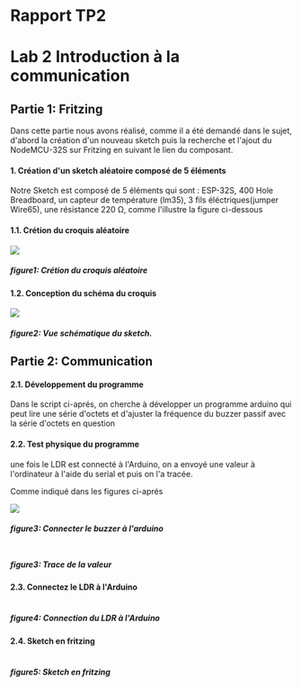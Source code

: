 <b><h1> Rapport TP2 </h1></b>

<h1>Lab 2 Introduction à la communication</h1>

<b><h2> Partie 1: Fritzing </h2></b>
<p> Dans cette partie nous avons réalisé, comme il a été demandé dans le sujet, d'abord la création d'un nouveau sketch puis la recherche et l'ajout du NodeMCU-32S sur Fritzing en suivant le lien du composant.</p>
<h4>1. Création d'un sketch aléatoire composé de 5 éléments</h4>
<p> Notre Sketch est composé de 5 éléments qui sont : ESP-32S, 400 Hole Breadboard, un capteur de température (lm35), 3 fils éléctriques(jumper Wire65), une résistance 220 Ω, comme l'illustre la figure ci-dessous</p>
<h4>1.1. Crétion du croquis aléatoire</h4>
<img src="https://github.com/institut-galilee/2020-smart-box/blob/master/lab/2/report/1/sketch.png"/>
<h5> figure1: Crétion du croquis aléatoire <h5/>

<h4>1.2. Conception du schéma du croquis</h4>
<img src="https://github.com/institut-galilee/2020-smart-box/blob/master/lab/2/report/1/schematic.png"/>
<h5> figure2: Vue schématique du sketch.<h5/>


<b><h2>Partie 2: Communication </h2></b>
<h4>2.1. Développement du programme</h4>
<p>Dans le script ci-aprés, on cherche à développer un programme arduino qui peut lire une série d'octets et d'ajuster la fréquence du buzzer passif avec la série d'octets en question</p>

<h4>2.2. Test physique du programme</h4>
<p>une fois le LDR est connecté à l'Arduino, on a envoyé une valeur à l'ordinateur à l'aide du serial et puis on l'a tracée.</p>
<p>Comme indiqué dans les figures ci-aprés</p>
<img src="https://github.com/institut-galilee/2020-smart-box/blob/master/lab/2/buzzerPassif.jpg"/>
 <h5>figure3: Connecter le buzzer à l'arduino<h5/>
 <img src=""/>
 <h5>figure3: Trace de la valeur<h5/>
 
 <h4>2.3. Connectez le LDR à l'Arduino</h4>
<img src=""/>
<P> <P/>
 <h5> figure4: Connection du LDR à l'Arduino <h5/>
 
 <h4>2.4. Sketch en fritzing</h4>
 <img src=""/>
<P> <P/>
 <h5> figure5: Sketch en fritzing <h5/>
